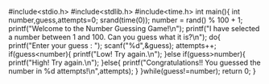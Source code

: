 #include<stdio.h>
#include<stdlib.h>
#include<time.h>
int main(){
   int number,guess,attempts=0;
   srand(time(0));
   number = rand() % 100 + 1;
   printf("Welcome to the Number Guessing Game!\n");
   printf("I have selected a number between 1 and 100. Can you guess what it is?\n");
   do{
      printf("Enter your guess : ");
      scanf("%d",&guess);
      attempts++;
      if(guess<number){
         printf("Low! Try again.\n");
      }else if(guess>number){
         printf("High! Try again.\n");
      }else{
         printf("Congratulations!! You guessed the number in %d attempts!\n",attempts);
      }
   }while(guess!=number);
   return 0;
}
